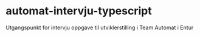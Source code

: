 # automat-intervju-typescript
Utgangspunkt for intervju oppgave til utviklerstilling i Team Automat i Entur
